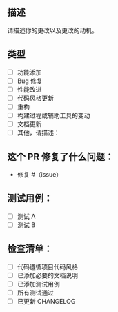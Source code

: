 ## 描述
请描述你的更改以及更改的动机。

## 类型
- [ ] 功能添加
- [ ] Bug 修复
- [ ] 性能改进
- [ ] 代码风格更新
- [ ] 重构
- [ ] 构建过程或辅助工具的变动
- [ ] 文档更新
- [ ] 其他，请描述：

## 这个 PR 修复了什么问题：
- 修复 #（issue）

## 测试用例：
- [ ] 测试 A
- [ ] 测试 B

## 检查清单：
- [ ] 代码遵循项目代码风格
- [ ] 已添加必要的文档说明
- [ ] 已添加测试用例
- [ ] 所有测试通过
- [ ] 已更新 CHANGELOG
